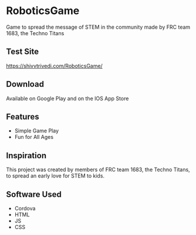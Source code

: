 # RoboticsGame
Game to spread the message of STEM in the community made by FRC team 1683, the Techno Titans

## Test Site
https://shivvtrivedi.com/RoboticsGame/

## Download
Available on Google Play and on the IOS App Store

## Features
- Simple Game Play
- Fun for All Ages
 
## Inspiration
This project was created by members of FRC team 1683, the Techno Titans, to spread an early love for STEM to kids.
 
## Software Used
- Cordova
- HTML
- JS
- CSS

